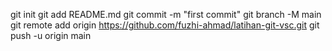   git init
  git add README.md
  git commit -m "first commit"
  git branch -M main
  git remote add origin https://github.com/fuzhi-ahmad/latihan-git-vsc.git
  git push -u origin main